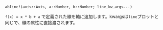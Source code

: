 ```
abline!(axis::Axis, a::Number, b::Number; line_kw_args...)
```

`f(x) = x * b + a` で定義された線を軸に追加します。kwargsは`line`プロットと同じで、線の属性に直接渡されます。
